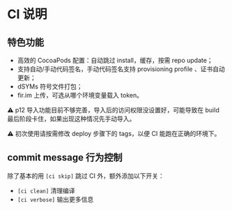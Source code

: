 # CI 说明

## 特色功能

- 高效的 CocoaPods 配置：自动跳过 install，缓存，按需 repo update；
- 支持自动/手动代码签名，手动代码签名支持 provisioning profile 、证书自动更新；
- dSYMs 符号文件打包；
- fir.im 上传，可选从哪个环境变量载入 token。

⚠️ p12 导入功能目前不够完善，导入后的访问权限没设置好，可能导致在 build 最后阶段卡住，如果出现这种情况先手动导入。

⚠️ 初次使用请按需修改 deploy 步骤下的 tags，以便 CI 能跑在正确的环境下。

## commit message 行为控制

除了基本的用 `[ci skip]` 跳过 CI 外，额外添加以下开关：

* `[ci clean]` 清理编译
* `[ci verbose]` 输出更多信息
